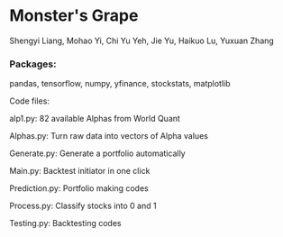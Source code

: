 # Monster's Grape

Shengyi Liang, Mohao Yi, Chi Yu Yeh, Jie Yu, Haikuo Lu, Yuxuan Zhang

### Packages: 
pandas, tensorflow, numpy, yfinance, stockstats, matplotlib

Code files:

alp1.py: 82 available Alphas from World Quant

Alphas.py: Turn raw data into vectors of Alpha values

Generate.py: Generate a portfolio automatically

Main.py: Backtest initiator in one click

Prediction.py: Portfolio making codes

Process.py: Classify stocks into 0 and 1

Testing.py: Backtesting codes

